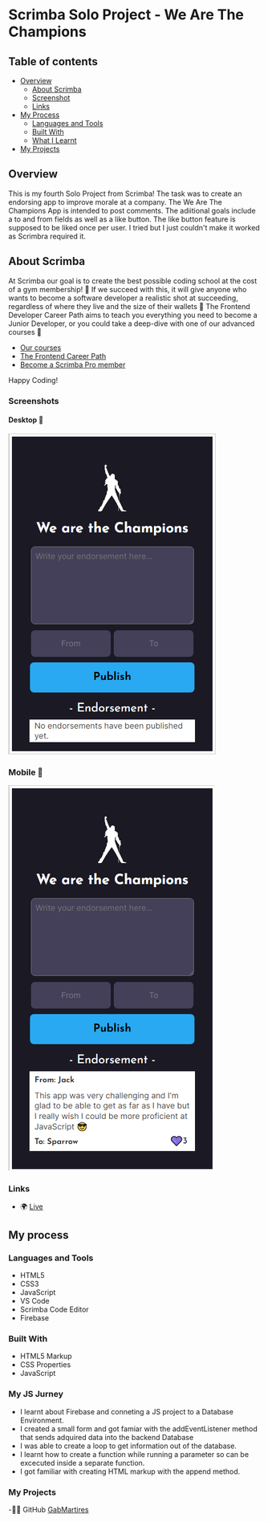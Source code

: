 # Scrimba Solo Project - We Are The Champions

## Table of contents

- [Overview](#overview)
  - [About Scrimba](#about-scrimba)
  - [Screenshot](#screenshot)
  - [Links](#links)
- [My Process](#my-process)
  - [Languages and Tools](#languages-and-tools)
  - [Built With](#built-with)
  - [What I Learnt](#my-js-jurney)  
- [My Projects](#my-projects)

## Overview
This is my fourth Solo Project from Scrimba! The task was to create an endorsing app to improve morale at a company. The We Are The Champions App is intended to post comments. The adiitional goals include a to and from fields as well as a like button. The like button feature is supposed to be liked once per user. I tried but I just couldn't make it worked as Scrimbra required it.

## About Scrimba

At Scrimba our goal is to create the best possible coding school at the cost of a gym membership! 💜 If we succeed with this, it will give anyone who wants to become a software developer a realistic shot at succeeding, regardless of where they live and the size of their wallets 🎉 The Frontend Developer Career Path aims to teach you everything you need to become a Junior Developer, or you could take a deep-dive with one of our advanced courses 🚀

- [Our courses](https://scrimba.com/allcourses)
- [The Frontend Career Path](https://scrimba.com/learn/frontend)
- [Become a Scrimba Pro member](https://scrimba.com/pricing)

 Happy Coding!

### Screenshots

#### Desktop 📸

![Champions starting state](https://raw.githubusercontent.com/gabmartires/SoloProject-Champions/master/assets/images/Champions-empty.png)

### Mobile 📸
![Champions Results](https://raw.githubusercontent.com/gabmartires/SoloProject-Champions/master/assets/images/Champions.png)


### Links

- 🌍 [Live](https://scrimba-gm-champions.netlify.app/)

## My process

### Languages and Tools

- HTML5
- CSS3
- JavaScript
- VS Code
- Scrimba Code Editor
- Firebase

### Built With

- HTML5 Markup
- CSS Properties
- JavaScript

### My JS Jurney

- I learnt about Firebase and conneting a JS project to a Database Environment.
- I created a small form and got famiar with the addEventListener method that sends adquired data into the backend Database
- I was able to create a loop to get information out of the database. 
- I learnt how to create a function while running a parameter so can be excecuted inside a separate function. 
- I got familiar with creating HTML markup with the append method. 

### My Projects
-👦🏽 GitHub [GabMartires](https://github.com/gabmartires)
